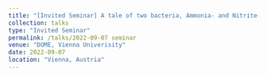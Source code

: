 ```yaml
---
title: "[Invited Seminar] A tale of two bacteria, Ammonia- and Nitrite-oxidizing bacteria (AOB and NOB)"
collection: talks
type: "Invited Seminar"
permalink: /talks/2022-09-07 seminar
venue: "DOME, Vienna Univerisity"
date: 2022-09-07
location: "Vienna, Austria"
---
```



